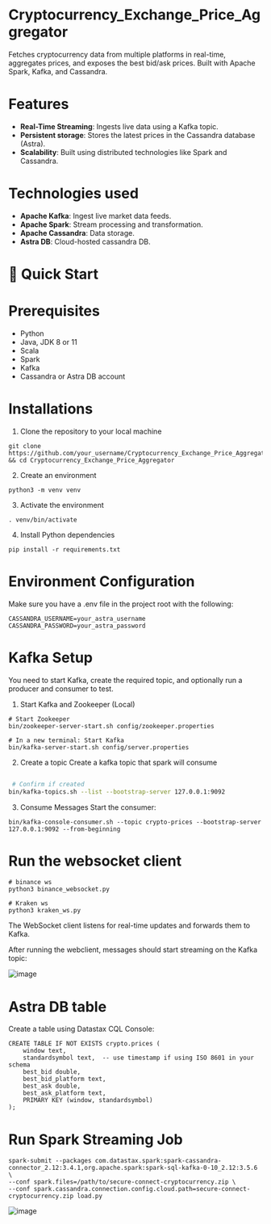 # Cryptocurrency_Exchange_Price_Aggregator
Fetches cryptocurrency data from multiple platforms in real-time, aggregates prices, and exposes the best bid/ask prices. Built with Apache Spark, Kafka, and Cassandra.

# Features
* **Real-Time Streaming**: Ingests live data using a Kafka topic.
* **Persistent storage**: Stores the latest prices in the Cassandra database (Astra).
* **Scalability**: Built using distributed technologies like Spark and Cassandra.

# Technologies used
* **Apache Kafka**: Ingest live market data feeds.
* **Apache Spark**: Stream processing and transformation.
* **Apache Cassandra**: Data storage.
* **Astra DB**: Cloud-hosted cassandra DB.

# 🚀  Quick Start
# Prerequisites
  * Python
  * Java, JDK 8 or 11
  * Scala
  * Spark
  * Kafka
  * Cassandra or Astra DB account

# Installations
1. Clone the repository to your local machine
```
git clone https://github.com/your_username/Cryptocurrency_Exchange_Price_Aggregator.git && cd Cryptocurrency_Exchange_Price_Aggregator
```
2. Create an environment
```
python3 -m venv venv
```
3. Activate the environment
```
. venv/bin/activate
```
4. Install Python dependencies
```
pip install -r requirements.txt
```

# Environment Configuration
Make sure you have a .env file in the project root with the following:
```
CASSANDRA_USERNAME=your_astra_username
CASSANDRA_PASSWORD=your_astra_password
```

# Kafka Setup
You need to start Kafka, create the required topic, and optionally run a producer and consumer to test.
1. Start Kafka and Zookeeper (Local)
```
# Start Zookeeper
bin/zookeeper-server-start.sh config/zookeeper.properties

# In a new terminal: Start Kafka
bin/kafka-server-start.sh config/server.properties
```

2. Create a topic
Create a kafka topic that spark will consume
```bin/kafka-topics.sh --create --topic crypto --bootstrap-server 127.0.0.1:9092 --partitions 1 --replication-factor 1

 # Confirm if created
bin/kafka-topics.sh --list --bootstrap-server 127.0.0.1:9092
```

3. Consume Messages
Start the consumer:
```
bin/kafka-console-consumer.sh --topic crypto-prices --bootstrap-server 127.0.0.1:9092 --from-beginning
```

# Run the websocket client
```
# binance ws
python3 binance_websocket.py

# Kraken ws
python3 kraken_ws.py
```

The WebSocket client listens for real-time updates and forwards them to Kafka.

After running the webclient, messages should start streaming on the Kafka topic:

![image](https://github.com/user-attachments/assets/8a7f3b9c-6d7b-45d3-9ae2-86cf203bdc83)


# Astra DB table
Create a table using Datastax CQL Console:
```
CREATE TABLE IF NOT EXISTS crypto.prices (
    window text,
    standardsymbol text,  -- use timestamp if using ISO 8601 in your schema
    best_bid double,
    best_bid_platform text,
    best_ask double,
    best_ask_platform text,
    PRIMARY KEY (window, standardsymbol)
);
```

# Run Spark Streaming Job
```
spark-submit --packages com.datastax.spark:spark-cassandra-connector_2.12:3.4.1,org.apache.spark:spark-sql-kafka-0-10_2.12:3.5.6 \
--conf spark.files=/path/to/secure-connect-cryptocurrency.zip \
--conf spark.cassandra.connection.config.cloud.path=secure-connect-cryptocurrency.zip load.py
```

![image](https://github.com/user-attachments/assets/d499b51f-2e4a-4cbf-9603-718bcf395047)







